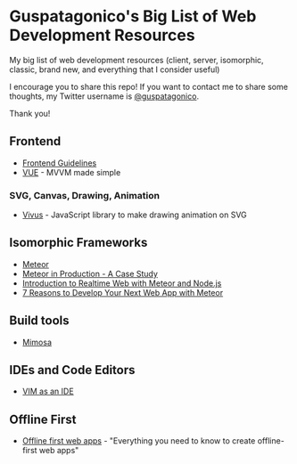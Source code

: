 # Guspatagonico's Big List of Web Development Resources

My big list of web development resources (client, server, isomorphic, classic, brand new, and everything that I consider useful)

I encourage you to share this repo!
If you want to contact me to share some thoughts, my Twitter username is [@guspatagonico](http://twitter.com/guspatagonico).

Thank you!

## Frontend
- [Frontend Guidelines](https://github.com/bendc/frontend-guidelines)
- [VUE](http://vuejs.org)  - MVVM made simple

### SVG, Canvas, Drawing, Animation
- [Vivus](https://github.com/maxwellito/vivus) - JavaScript library to make drawing animation on SVG

## Isomorphic Frameworks
- [Meteor](https://www.meteor.com)
- [Meteor in Production - A Case Study](https://meteorhacks.com/meteor-in-production-a-case-study.html)
- [Introduction to Realtime Web with Meteor and Node.js](https://www.andrewmunsell.com/blog/introduction-to-realtime-web-meteor-and-nodejs)
- [7 Reasons to Develop Your Next Web App with Meteor](http://www.sitepoint.com/7-reasons-develop-next-web-app-meteor/)

## Build tools
- [Mimosa](http://mimosa.io/)

## IDEs and Code Editors
- [VIM as an IDE](https://github.com/jez/vim-as-an-ide)

## Offline First
- [Offline first web apps](https://github.com/pazguille/offline-first) - "Everything you need to know to create offline-first web apps"
